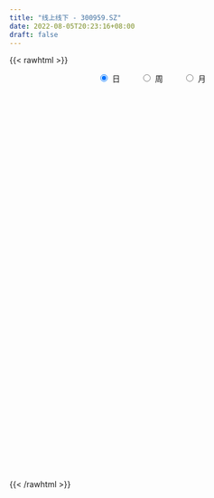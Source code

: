 ```yaml
---
title: "线上线下 - 300959.SZ"
date: 2022-08-05T20:23:16+08:00
draft: false
---
```

{{< rawhtml >}}
    <div style="text-align: center">
        <label style="padding: 1rem;"><input style="margin-right: .5rem" type="radio" name="period" value="D" checked onclick="period_change(this)">日</label>
        <label style="padding: 1rem;"><input style="margin-right: .5rem" type="radio" name="period" value="W" onclick="period_change(this)">周</label>
        <label style="padding: 1rem;"><input style="margin-right: .5rem" type="radio" name="period" value="M" onclick="period_change(this)">月</label>
    </div>
    <div id="chart" style="height: 700px;"></div> 
    <script type="text/javascript">
        const D_v = [130127.69,107827.01,85371.98,66167.57,55619.66,55485.16,44326.05,47888.52,35921.53,39998.28,31835.41,53919.05,45406.24,39665.81,27578.34,21354.35,27477.16,24381.3,16491.0,19011.21,24029.87,24507.03,13696.29,24013.37,14853.79,20962.46,18301.75,20490.34,28992.19,18240.56,14657.0,11447.45,20705.38,18095.5,22856.44,17055.77,15375.89,28693.63,17370.44,15899.0,12006.65,11195.12,17570.31,87822.39,71046.18,55948.32,50327.38,56063.34,42728.76,37767.67,71080.23,51384.79,46845.99,43479.25,35894.23,37082.7,39823.81,42286.74,31759.21,34130.85,36664.67,44712.33,37441.22,31423.72,19625.71,12217.55,17963.56,8615.25,17069.4,14853.0,7834.62,9763.99,11331.59,12740.09,10685.47,11053.12,9222.97,7667.0,11268.95,6889.75,7468.79,5476.04,6930.67,9825.17,14350.83,12077.01,11187.5,11349.49,7185.83,14407.59,8786.4,9934.98,30839.1,18727.64,10245.28,7574.41,6370.0,8402.98,8865.0,9056.89,7809.89,9951.75,14074.0,12354.5,9805.5,6397.0,11110.66,7654.5,10017.58,9275.02,12012.02,27222.6,15280.56,8279.5,6594.56,8012.21,7845.25,9862.48,7579.89,6885.62,5246.62,6387.76,5734.12,16810.33,9885.93,4672.0,5505.5,5842.0,6471.0,3830.37,6632.0,2878.0,5915.43,8101.86,4675.06,6563.49,4495.0,4623.12,3407.0,3411.0,3518.79,4216.5,3006.98,6333.0,4312.0,4139.0,5908.99,3581.99,4311.49,6639.0,4232.17,4940.02,8536.53,5203.75,4895.87,5300.75,11616.06,8846.09,18620.27,10024.0,9356.89,10259.75,4926.0,7316.11,10830.24,13711.88,8895.0,7353.41,5427.97,8381.0,16068.5,9945.72,8685.51,9776.99,6904.05,5067.0,5752.7,5947.87,5482.0,8513.0,29175.15,19571.1,11169.53,7838.99,11896.22,9816.07,10028.0,8397.5,4776.0,4160.0,3587.62,6075.01,4731.76,6750.26,6765.16,5017.0,7609.0,8700.0,5300.0,7941.69,8325.01,5659.0,15983.97,11213.79,9140.52,11490.17,6710.17,4215.36,10474.11,3780.4,6974.0,6415.99,4140.83,4131.51,8269.55,5368.5,5275.0,2564.06,2755.59,3365.0,4245.0,5478.2,8847.0,6567.47,6257.0,7837.0,4425.71,5860.0,16029.43,8220.0,6452.0,4619.0,5406.0,4682.0,6488.47,4661.22,3897.08,2801.0,4983.0,4682.85,5385.5,4058.0,3531.91,16130.32,7169.91,6016.0,5989.91,3923.0,3859.0,3117.0,3793.0,3330.96,3561.0,3886.0,3928.51,3794.91,2535.91,2281.94,4244.51,2679.0,2794.0,2609.0,3734.0,3331.0,3401.0,5367.59,7196.0,5284.0,3886.96,4971.96,3840.96,6104.73,9570.2,7568.0,7026.77,5095.0,3816.2,6605.0,3628.0,6089.2,4777.54,5484.54,7045.54,6580.0,3793.0,5911.0,5098.0,4278.0,9523.21,9673.0,10563.0,8878.0,8219.0,7336.0,10055.0,5202.0,6687.0,6673.0,8551.0,7293.42,6128.0,4929.0,5930.0,5790.0,7360.58,7166.0,7349.76,9349.0,7639.16,6631.43,4124.0,4717.0,6172.01,4259.01,4114.0,7306.0,6290.0,6030.37,5086.0,4673.0,5363.0,14520.0,9369.0,8402.0,7792.9,6626.0,4753.38,4595.0,7072.0,8133.55,6152.0,7430.65,11580.0,7639.0,5775.0,8240.0]
const D_histogram = [0.0,-1.6745754986,-3.2618084334,-4.2996912349,-4.7758822249,-5.0639170367,-4.9144551722,-4.7643815283,-4.3358784209,-3.7148091382,-3.0456352087,-2.1364079168,-1.6045279642,-1.1489539474,-0.8160770946,-0.3893468188,0.0568575124,0.2600893265,0.5046388311,0.7413321249,0.8588100662,0.8366526237,0.890240453,0.8199016482,0.7866638494,0.6432507395,0.695295271,0.6319632371,0.7675055464,0.8114363815,0.7835837385,0.7659341054,0.9382920739,1.0577487662,1.2145089259,1.3032541819,1.2709088541,1.4026960008,1.4185689141,1.3781453941,1.3103488288,1.2865896077,1.3251213088,2.096459057,2.2665533538,2.1427201946,2.1936457637,2.2864487493,2.039320959,1.8554721541,1.9719647084,2.0229588703,1.794596035,1.2624487552,0.904423906,0.660117156,0.6151754553,0.4013081073,0.1690774268,-0.100526902,-0.2273080442,-0.0634005238,-0.0167513289,-0.2821299849,-0.5600484016,-0.6883058773,-0.9499536971,-1.0540504993,-0.9590024427,-1.0131561336,-0.9489093448,-0.8161238321,-0.6269731772,-0.5909463464,-0.5212482275,-0.3684554176,-0.2722204177,-0.1896938676,-0.224952481,-0.2570088594,-0.2777719723,-0.2182593666,-0.1512589157,-0.1797356022,-0.3363524902,-0.5802628585,-0.7684136958,-0.9699895952,-0.9917037437,-0.8053880104,-0.5623467075,-0.3213750836,0.1699666053,0.32303124,0.3350822957,0.4066866487,0.4560541243,0.5376343694,0.4941423218,0.3772401189,0.3593549365,0.3251545062,0.4138823087,0.5140759626,0.4203883153,0.4190928499,0.4933268496,0.5058626022,0.4823842171,0.3700938226,0.1554884026,0.2526865252,0.2071558292,0.1538521989,0.1166273706,0.1709380732,0.2391796859,0.3145831527,0.3151390913,0.2629292271,0.2416875725,0.2263789732,0.1729559787,0.1682493698,0.0892795329,0.0219442007,0.0049479165,-0.026842203,-0.1216985099,-0.1531925558,-0.3018782202,-0.3445035918,-0.2429660743,-0.0871097016,-0.0340907118,0.0774909532,0.1233879831,0.1260661086,0.1197348627,0.1167501847,0.0723574237,0.0041731032,0.0069663037,0.0368537685,0.0157022752,-0.0382809705,-0.158426806,-0.1876619434,-0.1420013268,-0.094863469,-0.0286328842,0.0250981665,0.1434257205,0.1610560184,0.211920964,0.2517493591,0.3311382013,0.3953066249,0.5388441757,0.5529829848,0.5752748891,0.4444821493,0.3748300906,0.3622512045,0.3820875564,0.4247976788,0.3956745395,0.3087508546,0.1996627114,0.1642706104,0.2148412657,0.1183162894,-0.0120082094,-0.2274960062,-0.3524452085,-0.3884043473,-0.367092302,-0.3414349784,-0.3091536819,-0.2239304449,-0.036091072,0.118871316,0.1395335852,0.1141849179,0.1370090753,0.1419313801,0.0284761261,-0.153931456,-0.2209489169,-0.2390669276,-0.2480154112,-0.2061480532,-0.1877620508,-0.0933703248,-0.0594596596,-0.0165980595,-0.0635090216,-0.0077305101,0.0093116595,0.0853993548,0.1036912741,0.0896681076,0.202701844,0.2332698723,0.2591554976,0.0995546598,-0.0309578879,-0.1197336237,-0.3803630374,-0.5044338683,-0.7241590054,-0.7232735374,-0.6527109772,-0.5292003317,-0.3382043781,-0.2264705163,-0.2297463038,-0.2208114111,-0.1901483227,-0.1125789068,-0.0604733716,0.0413631696,0.193826316,0.2515244202,0.3062163309,0.2437781368,0.2070072281,0.0984351278,0.1851756098,0.2023793475,0.1618721564,0.095243684,0.0065841206,-0.1040149623,-0.249133872,-0.3336854508,-0.343172898,-0.3821896434,-0.4955106218,-0.4785792263,-0.3893776088,-0.295681287,-0.1951092739,0.0070530938,0.1123050569,0.0942442872,0.1113063709,0.1186021876,0.0846623818,0.0979388882,0.1150015765,0.0930756759,0.0878548649,0.0185112583,-0.0861540054,-0.2347167065,-0.2659008012,-0.3055128123,-0.251269753,-0.2036504573,-0.137326041,-0.0694614022,0.0151146575,-0.0110892789,-0.0453404384,-0.2633405876,-0.5238561286,-0.5823796905,-0.6356241279,-0.517308439,-0.3698757533,-0.2117169181,-0.0182674737,0.1195554131,0.2099098436,0.2882713687,0.3383966878,0.3750832931,0.3782325273,0.4167699281,0.4177201281,0.4362291772,0.4631410667,0.3339473529,0.2743797751,0.2501007715,0.2173720224,0.2073708158,0.2071991957,0.2497395627,0.3226334989,0.3761725348,0.3571185952,0.299131445,0.1623019928,0.0836905291,0.060815407,0.0273483907,0.0444560115,0.0973701142,0.1116571811,0.1466788473,0.177210115,0.1442102399,0.1557544619,0.1795798354,0.1992337061,0.2364865832,0.206973475,0.1839132035,0.1554763009,0.1139567748,0.0501996894,0.0204047337,-0.007009675,0.0093643869,-0.0344875077,-0.1226449452,-0.1277340255,-0.0936012686,-0.1155948864,0.0169110858,0.1026998813,0.1391597521,0.1558744579,0.1360074361,0.0888377566,0.0695833683,0.0890981484,0.1189230897,0.1016834101,0.1117760575,-0.0334532712,-0.1068873078,-0.1120829957,-0.0624932029]
const D_fast = [0.0,-2.0932193732,-4.4959044164,-6.6087100266,-8.2788715728,-9.8328856438,-10.9120375724,-11.9530593105,-12.6085258083,-12.9161588102,-13.0083936828,-12.6332683701,-12.5025204087,-12.3341848786,-12.2053272995,-11.8759337284,-11.4155150191,-11.1472608734,-10.776551661,-10.354525336,-10.0223448782,-9.8353391647,-9.5591912221,-9.424554615,-9.2611264514,-9.2437268764,-9.0178585271,-8.9231997517,-8.5957810559,-8.3489911254,-8.1809478338,-8.0071139405,-7.6001829536,-7.2162890697,-6.7559016785,-6.341342877,-6.0559609913,-5.5734998444,-5.2029847026,-4.8988718741,-4.6390812321,-4.3411930513,-3.971381023,-2.6759285105,-1.9391958753,-1.5273489859,-0.9280119758,-0.2635968029,-0.0008943535,0.2791248802,0.8886086116,1.4453424911,1.6656286645,1.4490935735,1.3171747008,1.2378972398,1.346749403,1.2332090818,1.043247758,0.7485117036,0.5649035504,0.7129609398,0.7554223026,0.4195111503,0.0015806332,-0.2987533118,-0.7978895558,-1.1654989829,-1.310201537,-1.6176442613,-1.7906248087,-1.861870254,-1.8294628934,-1.9411726492,-2.0017865872,-1.9411076317,-1.9129277362,-1.877824653,-1.9693213867,-2.0656299799,-2.1558360859,-2.1508883218,-2.1217025998,-2.1951131869,-2.4358181974,-2.8247942804,-3.2050485416,-3.6491218398,-3.9187619242,-3.9337931935,-3.8313385676,-3.6707107145,-3.1368773742,-2.9030549296,-2.8072333,-2.6339572847,-2.4705762781,-2.2545874407,-2.1745439078,-2.197136081,-2.1251825292,-2.0780943331,-1.8858959533,-1.6571833088,-1.6457738772,-1.5422961302,-1.3447304181,-1.205729015,-1.1086113457,-1.1283782846,-1.3041116039,-1.14374185,-1.1374835887,-1.1523241693,-1.160392155,-1.0633469341,-0.9353103999,-0.7812611449,-0.7019204335,-0.6883979909,-0.6492177525,-0.6079316084,-0.6181156082,-0.5807598746,-0.6374098284,-0.6992591104,-0.7150184155,-0.7535190857,-0.8788000201,-0.9485922049,-1.1727474243,-1.301498694,-1.260702695,-1.1266237477,-1.0821274358,-0.9511730326,-0.8744290069,-0.8402343543,-0.8166318844,-0.7904290163,-0.8167324213,-0.8838734661,-0.8793386896,-0.8402377828,-0.8574637072,-0.9210171955,-1.0807697326,-1.1569203559,-1.1467600709,-1.1233380804,-1.0642657166,-1.0042601242,-0.8500761402,-0.7921818377,-0.688336651,-0.5855709161,-0.4233975236,-0.2604024438,0.0178461509,0.1702307062,0.3363413327,0.3166691303,0.3407245942,0.4187085093,0.5340667503,0.6829762924,0.7527717879,0.7430358167,0.6838633513,0.6895389029,0.7938198747,0.7268739708,0.5935474196,0.3211856212,0.1081251168,-0.0249351088,-0.095396139,-0.15509756,-0.200104684,-0.1708640582,0.0079525467,0.1926327636,0.2481784292,0.2513759914,0.3084524176,0.3488575674,0.2425213449,0.0216308988,-0.1006237914,-0.1785085339,-0.2494608703,-0.2591305256,-0.2876850359,-0.2166358912,-0.1975901408,-0.1588780556,-0.2216662731,-0.1678203891,-0.1484503046,-0.0510127706,-0.0067980328,0.0015958276,0.165305025,0.2541905213,0.344865021,0.2101528482,0.0719008285,-0.0468083132,-0.4025284862,-0.6527077843,-1.0534726727,-1.233405589,-1.3260207731,-1.3348102106,-1.2283653515,-1.1732491188,-1.2339614822,-1.2802294423,-1.2971034345,-1.2476787454,-1.2106915531,-1.0985142195,-0.8975944941,-0.7770152848,-0.6457692914,-0.6472629513,-0.632282053,-0.7162453713,-0.5832109869,-0.5154124124,-0.5154515643,-0.5582691157,-0.645282649,-0.7818854725,-0.9892878502,-1.1572607917,-1.2525414633,-1.3871056196,-1.6243042535,-1.7270176646,-1.7351604492,-1.7153844491,-1.6635897545,-1.4596641133,-1.3263358861,-1.320835584,-1.2759469076,-1.2390005439,-1.2517747542,-1.2140135258,-1.1682004434,-1.1668574251,-1.1501145198,-1.2148303118,-1.3410340769,-1.5482759546,-1.6459352497,-1.7619254637,-1.7704998427,-1.7737931613,-1.7418002553,-1.691300967,-1.602946243,-1.6319224992,-1.6775087682,-1.9613440643,-2.3528236374,-2.5569421219,-2.7690925913,-2.7801040121,-2.7251402648,-2.6199106592,-2.4310280831,-2.2633163431,-2.1204844517,-1.9700550844,-1.8353305934,-1.7048731648,-1.6071657987,-1.4644359159,-1.3590556839,-1.2314893404,-1.0887921843,-1.1344990599,-1.1254716939,-1.0872255047,-1.0656112481,-1.0237697508,-0.972141572,-0.8671663143,-0.7136140034,-0.5660318338,-0.4958061245,-0.4790104136,-0.5752643675,-0.632953199,-0.6406244693,-0.6672543879,-0.6390327642,-0.5617761329,-0.5195747708,-0.4478833927,-0.3730495963,-0.3699969115,-0.3195140739,-0.2507937417,-0.1813314444,-0.0849569215,-0.0627266609,-0.0398086315,-0.0293764589,-0.0424067913,-0.0936139544,-0.1183077266,-0.1474745541,-0.1287593955,-0.181233167,-0.3000518409,-0.3370744276,-0.3263419878,-0.3772343271,-0.2405005835,-0.1290368177,-0.0577870089,-0.0021036885,0.0120311487,-0.0129290917,-0.0147876379,0.0270016792,0.086557393,0.0947385659,0.1327752277,-0.0208174188,-0.1209732824,-0.1541897192,-0.1202232271]
const D_slow = [0.0,-0.4186438746,-1.234095983,-2.3090187917,-3.5029893479,-4.7689686071,-5.9975824002,-7.1886777822,-8.2726473874,-9.201349672,-9.9627584742,-10.4968604534,-10.8979924444,-11.1852309313,-11.3892502049,-11.4865869096,-11.4723725315,-11.4073501999,-11.2811904921,-11.0958574609,-10.8811549443,-10.6719917884,-10.4494316752,-10.2444562631,-10.0477903008,-9.8869776159,-9.7131537981,-9.5551629889,-9.3632866023,-9.1604275069,-8.9645315723,-8.7730480459,-8.5384750274,-8.2740378359,-7.9704106044,-7.6445970589,-7.3268698454,-6.9761958452,-6.6215536167,-6.2770172682,-5.949430061,-5.627782659,-5.2965023318,-4.7723875676,-4.2057492291,-3.6700691805,-3.1216577395,-2.5500455522,-2.0402153125,-1.5763472739,-1.0833560968,-0.5776163793,-0.1289673705,0.1866448183,0.4127507948,0.5777800838,0.7315739476,0.8319009745,0.8741703312,0.8490386056,0.7922115946,0.7763614636,0.7721736314,0.7016411352,0.5616290348,0.3895525655,0.1520641412,-0.1114484836,-0.3511990943,-0.6044881277,-0.8417154639,-1.0457464219,-1.2024897162,-1.3502263028,-1.4805383597,-1.5726522141,-1.6407073185,-1.6881307854,-1.7443689057,-1.8086211205,-1.8780641136,-1.9326289552,-1.9704436842,-2.0153775847,-2.0994657072,-2.2445314219,-2.4366348458,-2.6791322446,-2.9270581805,-3.1284051831,-3.26899186,-3.3493356309,-3.3068439796,-3.2260861696,-3.1423155957,-3.0406439335,-2.9266304024,-2.7922218101,-2.6686862296,-2.5743761999,-2.4845374657,-2.4032488392,-2.299778262,-2.1712592714,-2.0661621926,-1.9613889801,-1.8380572677,-1.7115916172,-1.5909955629,-1.4984721072,-1.4596000066,-1.3964283753,-1.344639418,-1.3061763682,-1.2770195256,-1.2342850073,-1.1744900858,-1.0958442976,-1.0170595248,-0.951327218,-0.8909053249,-0.8343105816,-0.7910715869,-0.7490092445,-0.7266893612,-0.7212033111,-0.719966332,-0.7266768827,-0.7571015102,-0.7953996491,-0.8708692042,-0.9569951021,-1.0177366207,-1.0395140461,-1.0480367241,-1.0286639858,-0.99781699,-0.9663004628,-0.9363667472,-0.907179201,-0.8890898451,-0.8880465693,-0.8863049933,-0.8770915512,-0.8731659824,-0.882736225,-0.9223429266,-0.9692584124,-1.0047587441,-1.0284746114,-1.0356328324,-1.0293582908,-0.9935018607,-0.9532378561,-0.9002576151,-0.8373202753,-0.7545357249,-0.6557090687,-0.5209980248,-0.3827522786,-0.2389335563,-0.127813019,-0.0341054963,0.0564573048,0.1519791939,0.2581786136,0.3570972485,0.4342849621,0.4842006399,0.5252682925,0.578978609,0.6085576813,0.605555629,0.5486816274,0.4605703253,0.3634692385,0.271696163,0.1863374184,0.1090489979,0.0530663867,0.0440436187,0.0737614477,0.108644844,0.1371910735,0.1714433423,0.2069261873,0.2140452188,0.1755623548,0.1203251256,0.0605583937,-0.0014454591,-0.0529824724,-0.0999229851,-0.1232655663,-0.1381304812,-0.1422799961,-0.1581572515,-0.160089879,-0.1577619641,-0.1364121254,-0.1104893069,-0.08807228,-0.037396819,0.0209206491,0.0857095235,0.1105981884,0.1028587164,0.0729253105,-0.0221654489,-0.1482739159,-0.3293136673,-0.5101320516,-0.6733097959,-0.8056098789,-0.8901609734,-0.9467786025,-1.0042151784,-1.0594180312,-1.1069551119,-1.1350998386,-1.1502181815,-1.1398773891,-1.0914208101,-1.028539705,-0.9519856223,-0.8910410881,-0.8392892811,-0.8146804991,-0.7683865967,-0.7177917598,-0.6773237207,-0.6535127997,-0.6518667696,-0.6778705102,-0.7401539782,-0.8235753409,-0.9093685654,-1.0049159762,-1.1287936317,-1.2484384382,-1.3457828404,-1.4197031622,-1.4684804806,-1.4667172072,-1.438640943,-1.4150798712,-1.3872532784,-1.3576027315,-1.3364371361,-1.311952414,-1.2832020199,-1.2599331009,-1.2379693847,-1.2333415701,-1.2548800715,-1.3135592481,-1.3800344484,-1.4564126515,-1.5192300897,-1.570142704,-1.6044742143,-1.6218395648,-1.6180609005,-1.6208332202,-1.6321683298,-1.6980034767,-1.8289675089,-1.9745624315,-2.1334684634,-2.2627955732,-2.3552645115,-2.408193741,-2.4127606095,-2.3828717562,-2.3303942953,-2.2583264531,-2.1737272812,-2.0799564579,-1.9853983261,-1.881205844,-1.776775812,-1.6677185177,-1.551933251,-1.4684464128,-1.399851469,-1.3373262761,-1.2829832705,-1.2311405666,-1.1793407677,-1.116905877,-1.0362475023,-0.9422043686,-0.8529247198,-0.7781418585,-0.7375663603,-0.7166437281,-0.7014398763,-0.6946027786,-0.6834887757,-0.6591462472,-0.6312319519,-0.5945622401,-0.5502597113,-0.5142071514,-0.4752685359,-0.430373577,-0.3805651505,-0.3214435047,-0.2697001359,-0.2237218351,-0.1848527598,-0.1563635661,-0.1438136438,-0.1387124603,-0.1404648791,-0.1381237824,-0.1467456593,-0.1774068956,-0.209340402,-0.2327407192,-0.2616394407,-0.2574116693,-0.231736699,-0.196946761,-0.1579781465,-0.1239762874,-0.1017668483,-0.0843710062,-0.0620964691,-0.0323656967,-0.0069448442,0.0209991702,0.0126358524,-0.0140859746,-0.0421067235,-0.0577300242]
const D_data = [['2021-03-22', 123.0, 119.5, 115.0, 129.0],['2021-03-23', 115.6, 93.26, 93.2, 119.0],['2021-03-24', 87.3, 83.4, 82.1, 90.0],['2021-03-25', 80.94, 79.87, 78.81, 86.84],['2021-03-26', 80.87, 78.74, 77.81, 82.3],['2021-03-29', 77.5, 74.48, 74.29, 78.0],['2021-03-30', 74.83, 74.81, 74.21, 77.19],['2021-03-31', 73.22, 70.8, 70.0, 73.31],['2021-04-01', 71.11, 71.1, 69.79, 71.99],['2021-04-02', 70.7, 71.88, 70.06, 73.32],['2021-04-06', 71.07, 71.9, 70.9, 73.14],['2021-04-07', 71.56, 75.65, 71.01, 75.68],['2021-04-08', 75.0, 71.8, 71.79, 75.2],['2021-04-09', 71.01, 70.84, 68.4, 71.68],['2021-04-12', 70.4, 69.04, 69.0, 71.94],['2021-04-13', 68.99, 70.16, 68.6, 70.78],['2021-04-14', 70.28, 71.0, 68.83, 72.77],['2021-04-15', 70.0, 68.21, 68.01, 70.0],['2021-04-16', 68.29, 68.63, 68.01, 69.37],['2021-04-19', 68.3, 68.74, 68.02, 69.24],['2021-04-20', 68.43, 67.28, 67.26, 69.38],['2021-04-21', 67.2, 64.93, 64.64, 67.2],['2021-04-22', 65.06, 65.15, 64.52, 65.8],['2021-04-23', 65.08, 62.76, 62.76, 65.5],['2021-04-26', 62.92, 62.14, 62.0, 63.47],['2021-04-27', 62.15, 59.43, 58.9, 62.35],['2021-04-28', 59.38, 60.77, 59.13, 61.5],['2021-04-29', 60.93, 58.45, 58.34, 60.93],['2021-04-30', 58.59, 60.35, 57.12, 61.68],['2021-05-06', 59.99, 59.0, 58.55, 61.0],['2021-05-07', 59.05, 57.49, 57.48, 59.39],['2021-05-10', 58.0, 56.85, 56.56, 58.27],['2021-05-11', 56.7, 59.1, 56.5, 59.55],['2021-05-12', 58.49, 58.83, 57.35, 59.88],['2021-05-13', 58.15, 59.8, 58.11, 60.87],['2021-05-14', 59.02, 59.51, 58.9, 60.1],['2021-05-17', 59.47, 58.11, 57.62, 59.76],['2021-05-18', 58.0, 60.49, 57.86, 60.97],['2021-05-19', 60.1, 59.6, 59.12, 60.2],['2021-05-20', 59.15, 59.03, 59.01, 60.79],['2021-05-21', 59.54, 58.6, 58.32, 59.8],['2021-05-24', 58.6, 59.12, 58.14, 59.52],['2021-05-25', 59.06, 60.21, 58.9, 60.48],['2021-05-26', 60.29, 72.25, 59.89, 72.25],['2021-05-27', 69.01, 68.38, 68.25, 72.8],['2021-05-28', 69.24, 66.03, 65.66, 70.81],['2021-05-31', 66.15, 69.28, 65.0, 69.66],['2021-06-01', 68.76, 71.59, 68.02, 72.48],['2021-06-02', 71.8, 68.32, 68.3, 71.96],['2021-06-03', 68.88, 69.25, 67.21, 70.81],['2021-06-04', 69.98, 74.18, 68.88, 78.0],['2021-06-07', 73.0, 75.3, 71.27, 75.3],['2021-06-08', 75.29, 72.8, 71.95, 76.86],['2021-06-09', 71.9, 68.16, 67.43, 72.1],['2021-06-10', 68.42, 68.84, 67.43, 69.69],['2021-06-11', 69.25, 69.33, 67.68, 70.99],['2021-06-15', 69.33, 71.65, 67.55, 71.91],['2021-06-16', 71.65, 69.35, 69.0, 73.35],['2021-06-17', 68.21, 68.26, 68.05, 70.33],['2021-06-18', 68.05, 66.58, 66.38, 69.9],['2021-06-21', 66.08, 67.28, 63.0, 67.99],['2021-06-22', 67.0, 71.02, 66.0, 71.93],['2021-06-23', 70.97, 70.2, 69.17, 73.04],['2021-06-24', 69.98, 65.68, 65.3, 70.1],['2021-06-25', 65.94, 63.8, 63.26, 65.94],['2021-06-28', 63.55, 64.14, 63.2, 64.6],['2021-06-29', 63.82, 60.79, 60.7, 63.83],['2021-06-30', 61.2, 60.97, 60.62, 61.8],['2021-07-01', 61.2, 62.6, 61.2, 64.46],['2021-07-02', 61.88, 59.98, 59.59, 61.88],['2021-07-05', 60.18, 60.6, 59.59, 60.78],['2021-07-06', 60.98, 61.15, 60.0, 61.19],['2021-07-07', 61.29, 61.99, 61.0, 62.49],['2021-07-08', 61.5, 60.01, 60.01, 62.0],['2021-07-09', 60.01, 60.07, 58.5, 60.44],['2021-07-12', 60.06, 61.14, 60.06, 61.8],['2021-07-13', 60.91, 60.62, 59.81, 61.23],['2021-07-14', 60.6, 60.51, 60.24, 61.15],['2021-07-15', 60.55, 58.75, 58.05, 60.55],['2021-07-16', 58.52, 58.16, 58.11, 59.09],['2021-07-19', 58.15, 57.68, 56.5, 58.2],['2021-07-20', 57.38, 58.32, 57.08, 58.54],['2021-07-21', 58.3, 58.33, 58.16, 58.89],['2021-07-22', 58.33, 56.82, 56.8, 58.66],['2021-07-23', 56.99, 54.21, 54.18, 57.2],['2021-07-26', 54.47, 51.35, 50.78, 54.47],['2021-07-27', 51.5, 50.0, 49.73, 51.97],['2021-07-28', 50.2, 47.71, 47.4, 50.4],['2021-07-29', 48.38, 48.17, 48.0, 48.85],['2021-07-30', 47.72, 50.07, 47.72, 51.5],['2021-08-02', 49.89, 50.94, 49.53, 51.39],['2021-08-03', 50.7, 51.4, 50.56, 51.9],['2021-08-04', 52.04, 55.99, 52.04, 58.9],['2021-08-05', 54.5, 53.23, 53.16, 54.99],['2021-08-06', 52.74, 51.72, 51.69, 53.58],['2021-08-09', 51.29, 52.55, 51.19, 53.3],['2021-08-10', 52.18, 52.52, 52.13, 52.66],['2021-08-11', 52.52, 53.27, 52.28, 53.35],['2021-08-12', 53.15, 51.83, 51.82, 53.49],['2021-08-13', 52.08, 50.45, 50.2, 52.08],['2021-08-16', 50.51, 51.26, 50.2, 51.95],['2021-08-17', 51.1, 50.84, 50.64, 52.81],['2021-08-18', 51.0, 52.49, 49.83, 53.58],['2021-08-19', 52.27, 53.2, 52.26, 53.49],['2021-08-20', 53.01, 50.86, 50.68, 53.01],['2021-08-23', 51.31, 51.81, 50.88, 52.25],['2021-08-24', 51.81, 53.05, 51.55, 53.28],['2021-08-25', 53.0, 52.66, 52.33, 53.12],['2021-08-26', 52.59, 52.34, 52.12, 53.45],['2021-08-27', 52.99, 50.98, 50.85, 52.99],['2021-08-30', 50.68, 48.81, 48.31, 50.99],['2021-08-31', 49.12, 52.36, 49.12, 55.9],['2021-09-01', 50.5, 50.7, 49.61, 51.65],['2021-09-02', 50.49, 50.29, 49.22, 50.7],['2021-09-03', 49.95, 50.17, 49.94, 50.96],['2021-09-06', 50.17, 51.3, 50.05, 51.33],['2021-09-07', 51.3, 51.8, 51.02, 52.45],['2021-09-08', 51.81, 52.34, 51.68, 53.41],['2021-09-09', 52.32, 51.71, 51.51, 52.38],['2021-09-10', 51.7, 51.0, 50.78, 52.08],['2021-09-13', 50.78, 51.26, 50.4, 51.55],['2021-09-14', 51.05, 51.3, 50.9, 51.88],['2021-09-15', 51.0, 50.68, 50.32, 51.14],['2021-09-16', 52.5, 51.16, 51.15, 54.72],['2021-09-17', 49.99, 50.0, 49.25, 50.35],['2021-09-22', 49.54, 49.69, 49.03, 49.83],['2021-09-23', 49.7, 50.0, 49.69, 50.44],['2021-09-24', 50.35, 49.57, 49.5, 50.35],['2021-09-27', 49.8, 48.27, 48.01, 49.95],['2021-09-28', 48.27, 48.5, 48.11, 48.55],['2021-09-29', 48.22, 46.24, 46.22, 48.49],['2021-09-30', 46.24, 46.66, 46.24, 47.45],['2021-10-08', 46.94, 48.25, 46.94, 48.78],['2021-10-11', 48.49, 49.35, 47.8, 50.18],['2021-10-12', 49.3, 48.43, 48.21, 49.44],['2021-10-13', 48.4, 49.48, 48.4, 49.98],['2021-10-14', 49.4, 49.02, 48.86, 49.91],['2021-10-15', 49.06, 48.57, 48.07, 49.38],['2021-10-18', 48.5, 48.41, 47.7, 48.5],['2021-10-19', 48.36, 48.39, 48.28, 49.15],['2021-10-20', 48.35, 47.69, 47.67, 48.65],['2021-10-21', 47.23, 46.99, 46.96, 47.94],['2021-10-22', 47.0, 47.58, 47.0, 47.9],['2021-10-25', 48.58, 47.9, 47.7, 49.85],['2021-10-26', 47.4, 47.18, 47.0, 47.61],['2021-10-27', 47.06, 46.43, 46.3, 47.74],['2021-10-28', 46.76, 44.92, 44.82, 46.84],['2021-10-29', 45.3, 45.38, 44.64, 45.49],['2021-11-01', 45.37, 46.09, 45.13, 46.13],['2021-11-02', 46.3, 46.12, 45.53, 47.48],['2021-11-03', 46.2, 46.47, 45.3, 46.66],['2021-11-04', 46.59, 46.49, 46.46, 47.31],['2021-11-05', 46.5, 47.69, 46.5, 47.77],['2021-11-08', 47.32, 46.78, 46.63, 47.8],['2021-11-09', 46.66, 47.4, 46.57, 47.67],['2021-11-10', 47.4, 47.57, 46.9, 48.0],['2021-11-11', 47.57, 48.51, 47.37, 49.08],['2021-11-12', 48.51, 48.9, 48.23, 49.3],['2021-11-15', 48.77, 50.75, 48.6, 50.93],['2021-11-16', 50.76, 49.93, 49.53, 50.76],['2021-11-17', 49.67, 50.54, 49.67, 50.76],['2021-11-18', 50.17, 48.71, 48.7, 50.49],['2021-11-19', 48.84, 49.25, 48.84, 49.57],['2021-11-22', 49.4, 50.04, 48.9, 50.18],['2021-11-23', 50.02, 50.78, 49.95, 50.88],['2021-11-24', 50.78, 51.59, 50.28, 51.84],['2021-11-25', 51.69, 51.1, 50.88, 51.95],['2021-11-26', 50.99, 50.4, 50.01, 51.2],['2021-11-29', 49.79, 49.86, 49.29, 50.58],['2021-11-30', 50.2, 50.61, 49.79, 51.27],['2021-12-01', 50.34, 51.96, 50.34, 52.04],['2021-12-02', 51.9, 50.21, 50.16, 51.9],['2021-12-03', 50.1, 49.3, 49.17, 50.9],['2021-12-06', 49.32, 47.28, 47.08, 49.49],['2021-12-07', 47.3, 47.33, 46.62, 47.7],['2021-12-08', 48.0, 47.77, 47.36, 48.15],['2021-12-09', 47.7, 48.19, 47.52, 48.4],['2021-12-10', 48.11, 48.12, 47.5, 48.88],['2021-12-13', 48.31, 48.12, 47.8, 48.79],['2021-12-14', 47.96, 48.9, 47.91, 49.09],['2021-12-15', 48.66, 50.83, 48.66, 54.4],['2021-12-16', 51.02, 51.39, 50.37, 51.73],['2021-12-17', 51.43, 50.3, 50.23, 51.97],['2021-12-20', 50.34, 49.83, 49.52, 51.29],['2021-12-21', 50.75, 50.55, 50.4, 51.98],['2021-12-22', 50.51, 50.54, 50.06, 51.32],['2021-12-23', 50.38, 48.86, 48.81, 50.38],['2021-12-24', 48.86, 47.17, 47.16, 49.27],['2021-12-27', 47.17, 47.81, 46.91, 47.81],['2021-12-28', 47.77, 48.02, 47.6, 48.17],['2021-12-29', 48.0, 47.87, 47.28, 48.23],['2021-12-30', 48.0, 48.41, 47.75, 48.9],['2021-12-31', 48.8, 48.11, 48.08, 48.8],['2022-01-04', 48.12, 49.24, 48.02, 49.36],['2022-01-05', 48.9, 48.75, 48.2, 49.48],['2022-01-06', 48.71, 49.02, 48.51, 49.27],['2022-01-07', 49.02, 47.83, 47.81, 49.43],['2022-01-10', 47.4, 49.09, 47.13, 49.28],['2022-01-11', 49.1, 48.78, 48.52, 49.88],['2022-01-12', 49.25, 49.79, 48.87, 49.95],['2022-01-13', 49.97, 49.38, 49.26, 50.63],['2022-01-14', 49.0, 49.05, 48.49, 49.9],['2022-01-17', 49.35, 51.02, 49.18, 51.35],['2022-01-18', 51.02, 50.55, 50.12, 51.3],['2022-01-19', 50.04, 50.85, 50.0, 50.95],['2022-01-20', 50.74, 48.32, 48.17, 50.74],['2022-01-21', 48.1, 47.94, 47.3, 48.79],['2022-01-24', 47.76, 47.82, 47.45, 48.44],['2022-01-25', 47.42, 44.52, 44.44, 47.66],['2022-01-26', 45.52, 44.82, 44.46, 45.53],['2022-01-27', 44.63, 42.16, 42.16, 44.73],['2022-01-28', 42.56, 43.69, 42.2, 44.47],['2022-02-07', 44.11, 44.12, 43.52, 44.29],['2022-02-08', 43.8, 44.73, 43.6, 44.84],['2022-02-09', 44.59, 45.96, 44.4, 46.49],['2022-02-10', 45.58, 45.43, 45.05, 45.86],['2022-02-11', 45.0, 43.96, 43.85, 45.5],['2022-02-14', 43.5, 43.8, 43.09, 44.38],['2022-02-15', 43.7, 43.86, 43.34, 44.19],['2022-02-16', 43.9, 44.46, 43.88, 44.62],['2022-02-17', 44.44, 44.26, 44.15, 45.4],['2022-02-18', 43.99, 45.13, 43.69, 45.39],['2022-02-21', 45.12, 46.39, 44.73, 46.59],['2022-02-22', 45.73, 45.8, 45.45, 46.23],['2022-02-23', 45.92, 46.15, 45.51, 46.27],['2022-02-24', 45.94, 44.75, 44.32, 46.2],['2022-02-25', 45.67, 44.86, 44.84, 45.67],['2022-02-28', 44.7, 43.57, 43.42, 45.09],['2022-03-01', 43.89, 45.96, 43.49, 47.45],['2022-03-02', 45.71, 45.42, 45.08, 45.99],['2022-03-03', 45.58, 44.68, 44.32, 45.95],['2022-03-04', 44.56, 44.07, 44.07, 45.0],['2022-03-07', 44.15, 43.32, 43.08, 44.17],['2022-03-08', 43.3, 42.37, 42.2, 43.5],['2022-03-09', 42.8, 41.0, 39.57, 42.8],['2022-03-10', 41.41, 40.79, 40.67, 41.89],['2022-03-11', 40.3, 41.08, 39.68, 41.13],['2022-03-14', 40.99, 40.15, 40.14, 41.0],['2022-03-15', 40.17, 38.3, 38.3, 40.47],['2022-03-16', 38.63, 39.11, 37.5, 39.34],['2022-03-17', 39.44, 39.77, 39.22, 40.19],['2022-03-18', 39.7, 39.85, 39.44, 40.1],['2022-03-21', 39.54, 40.06, 39.54, 40.34],['2022-03-22', 40.06, 41.87, 39.71, 44.19],['2022-03-23', 41.0, 41.33, 40.74, 42.47],['2022-03-24', 40.85, 39.9, 39.81, 41.19],['2022-03-25', 39.52, 40.22, 39.52, 41.44],['2022-03-28', 39.81, 40.06, 39.48, 40.58],['2022-03-29', 40.4, 39.36, 39.33, 40.42],['2022-03-30', 39.94, 39.78, 39.22, 39.94],['2022-03-31', 39.43, 39.81, 39.3, 40.4],['2022-04-01', 39.42, 39.21, 38.82, 39.6],['2022-04-06', 38.58, 39.24, 38.13, 39.31],['2022-04-07', 38.85, 38.1, 38.1, 39.01],['2022-04-08', 38.4, 36.98, 36.93, 38.4],['2022-04-11', 37.09, 35.43, 35.33, 37.1],['2022-04-12', 36.4, 36.02, 35.12, 36.4],['2022-04-13', 35.79, 35.29, 35.15, 35.79],['2022-04-14', 35.29, 36.07, 35.29, 36.34],['2022-04-15', 36.07, 35.86, 35.48, 36.17],['2022-04-18', 35.45, 36.04, 34.97, 36.35],['2022-04-19', 35.93, 36.11, 35.88, 36.39],['2022-04-20', 36.35, 36.48, 36.08, 36.94],['2022-04-21', 36.48, 35.02, 34.81, 36.71],['2022-04-22', 35.03, 34.5, 33.92, 35.19],['2022-04-25', 33.62, 31.15, 31.15, 34.01],['2022-04-26', 30.35, 28.75, 28.57, 30.7],['2022-04-27', 28.71, 29.7, 28.06, 29.82],['2022-04-28', 29.5, 28.68, 28.38, 30.02],['2022-04-29', 28.73, 30.23, 28.68, 30.4],['2022-05-05', 30.1, 30.63, 29.93, 31.11],['2022-05-06', 29.86, 31.02, 29.86, 31.42],['2022-05-09', 31.53, 31.98, 31.25, 33.78],['2022-05-10', 31.2, 31.88, 31.03, 32.15],['2022-05-11', 32.34, 31.7, 31.61, 32.68],['2022-05-12', 31.68, 31.88, 31.45, 32.14],['2022-05-13', 32.36, 31.81, 31.59, 32.36],['2022-05-16', 32.18, 31.86, 31.69, 33.39],['2022-05-17', 31.9, 31.56, 31.26, 32.0],['2022-05-18', 31.56, 32.16, 31.56, 32.65],['2022-05-19', 31.84, 31.87, 31.3, 32.04],['2022-05-20', 31.8, 32.24, 31.68, 32.28],['2022-05-23', 32.57, 32.6, 32.03, 32.78],['2022-05-24', 32.51, 30.47, 30.46, 32.59],['2022-05-25', 31.12, 30.87, 30.47, 31.18],['2022-05-26', 30.92, 31.1, 30.21, 31.49],['2022-05-27', 31.57, 30.84, 30.63, 31.72],['2022-05-30', 30.83, 31.0, 30.36, 31.54],['2022-05-31', 27.01, 31.09, 27.01, 31.09],['2022-06-01', 31.09, 31.76, 30.6, 31.88],['2022-06-02', 32.11, 32.53, 31.07, 32.61],['2022-06-06', 32.87, 32.77, 32.46, 32.97],['2022-06-07', 32.77, 32.12, 31.85, 33.21],['2022-06-08', 32.26, 31.57, 31.11, 32.44],['2022-06-09', 31.34, 30.13, 29.94, 31.8],['2022-06-10', 29.99, 30.27, 29.63, 30.39],['2022-06-13', 30.03, 30.65, 30.0, 30.75],['2022-06-14', 30.65, 30.3, 29.34, 30.65],['2022-06-15', 30.38, 30.82, 30.3, 31.19],['2022-06-16', 30.67, 31.42, 30.64, 31.67],['2022-06-17', 31.4, 31.11, 30.56, 31.44],['2022-06-20', 31.19, 31.52, 31.19, 31.66],['2022-06-21', 31.48, 31.69, 31.1, 31.78],['2022-06-22', 31.45, 30.94, 30.93, 31.79],['2022-06-23', 30.9, 31.49, 30.9, 31.55],['2022-06-24', 31.76, 31.81, 31.5, 31.88],['2022-06-27', 31.81, 31.97, 31.6, 32.14],['2022-06-28', 32.06, 32.47, 31.67, 32.52],['2022-06-29', 32.43, 31.79, 31.79, 32.68],['2022-06-30', 31.95, 31.85, 31.75, 32.45],['2022-07-01', 31.86, 31.75, 31.61, 32.17],['2022-07-04', 31.94, 31.48, 31.03, 31.94],['2022-07-05', 31.65, 30.96, 30.65, 31.78],['2022-07-06', 30.8, 31.14, 30.6, 31.3],['2022-07-07', 31.24, 31.0, 30.91, 31.58],['2022-07-08', 30.96, 31.5, 30.93, 31.86],['2022-07-11', 31.5, 30.64, 30.46, 31.5],['2022-07-12', 30.82, 29.64, 29.61, 30.82],['2022-07-13', 30.0, 30.3, 29.64, 30.81],['2022-07-14', 30.55, 30.75, 30.18, 30.84],['2022-07-15', 30.74, 29.96, 29.74, 30.74],['2022-07-18', 29.96, 32.12, 29.96, 32.27],['2022-07-19', 31.99, 32.14, 31.68, 32.4],['2022-07-20', 32.6, 31.92, 31.78, 32.69],['2022-07-21', 32.02, 31.91, 31.9, 32.49],['2022-07-22', 31.93, 31.54, 31.13, 32.28],['2022-07-25', 31.54, 31.09, 31.05, 31.87],['2022-07-26', 31.28, 31.31, 30.58, 31.35],['2022-07-27', 31.19, 31.85, 31.19, 32.14],['2022-07-28', 31.96, 32.19, 31.71, 32.45],['2022-07-29', 32.39, 31.72, 31.7, 32.39],['2022-08-01', 31.76, 32.13, 31.49, 32.17],['2022-08-02', 31.93, 29.85, 29.66, 31.98],['2022-08-03', 29.5, 30.1, 29.5, 30.87],['2022-08-04', 30.13, 30.65, 30.13, 30.75],['2022-08-05', 30.66, 31.38, 30.66, 31.38]]
const W_v = [445113.91,223619.54,170826.51,117282.15,105257.77,103600.53,32897.56,90160.54,89345.61,243582.32,257967.38,214686.96,148000.61,169867.65,70718.76,52355.76,46101.79,44051.5,56207.42,78533.4,40269.28,53995.64,44454.76,69389.24,40185.45,44064.76,16019.5,19811.37,5915.43,28458.53,17560.27,24274.98,28659.21,35862.52,53186.91,48106.64,48508.7,33448.61,73910.78,47976.78,23330.39,26141.42,35925.7,54538.62,31859.86,27185.39,18407.85,33934.18,41180.43,25134.77,21910.35,38838.05,18022.96,11375.51,15536.27,15869.0,26706.51,9945.69,33076.17,26584.28,28427.54,34037.21,39690.0,35332.42,31175.58,35093.35,26568.02,27442.37,46709.9,30705.93,40664.65]
const W_histogram = [0.0,-0.4377891738,-0.7546098749,-1.0519483744,-1.5526638782,-1.9302558624,-2.2352009192,-2.162101891,-2.0379420136,-1.3514026527,-0.2993354165,0.0977391239,0.1972559551,0.102688426,-0.1751744521,-0.3034309491,-0.4581373945,-0.7504560339,-1.1241184195,-1.1571111229,-1.1585594252,-1.0303061193,-0.8436404547,-0.687575978,-0.4526447974,-0.2963516312,-0.1604888812,-0.2024556897,-0.0660417264,0.0941288929,0.1769776371,0.1293967188,0.2900820278,0.502020598,0.678946152,0.8741581713,0.9250163292,0.8755165023,0.9781409687,0.829633075,0.7893523024,0.739361134,0.7799456393,0.7247009048,0.4102490753,0.2373361445,0.2190963954,0.2063621569,0.1640906893,-0.0352510573,-0.2101921555,-0.258081366,-0.3113066395,-0.4422343163,-0.5431553606,-0.6340566595,-0.8981768381,-0.9320571329,-0.8177271212,-0.6376057223,-0.5410229103,-0.3034338148,-0.2413077106,-0.0940304162,0.0901773168,0.2391689027,0.3456068342,0.3366808132,0.4542585658,0.5545827365,0.6043843459]
const W_fast = [0.0,-0.5472364672,-1.0527096371,-1.6130352302,-2.5019167036,-3.3620726534,-4.2258179399,-4.6932443845,-5.0785700104,-4.7298813127,-3.7526479306,-3.3311386092,-3.1823077892,-3.2512032119,-3.572859703,-3.7769739373,-4.0462147313,-4.5261473792,-5.1808393697,-5.5031098537,-5.7941980124,-5.9235212363,-5.9477656854,-5.9635952032,-5.841825222,-5.7596199635,-5.6638794338,-5.7564601648,-5.6365566331,-5.4528537905,-5.325760637,-5.3409923756,-5.1077865597,-4.77034284,-4.423680748,-4.0099291859,-3.7278169457,-3.558437647,-3.2112779384,-3.1523775634,-2.9953202603,-2.8604711453,-2.6249002301,-2.4989697384,-2.7108592992,-2.8244381938,-2.787903844,-2.7490475433,-2.7502963386,-2.9584508495,-3.1859399866,-3.2983495385,-3.429401472,-3.6708877279,-3.9075976123,-4.1570130761,-4.6456774642,-4.9125720422,-5.0026738108,-4.9819538425,-5.020626758,-4.8588961163,-4.8570969398,-4.7333272494,-4.5265751872,-4.3177913757,-4.1249517356,-4.0497075533,-3.8185651592,-3.5795953044,-3.3786976085]
const W_slow = [0.0,-0.1094472934,-0.2980997622,-0.5610868558,-0.9492528253,-1.4318167909,-1.9906170207,-2.5311424935,-3.0406279969,-3.37847866,-3.4533125142,-3.4288777332,-3.3795637444,-3.3538916379,-3.3976852509,-3.4735429882,-3.5880773368,-3.7756913453,-4.0567209502,-4.3459987309,-4.6356385872,-4.893215117,-5.1041252307,-5.2760192252,-5.3891804246,-5.4632683323,-5.5033905526,-5.5540044751,-5.5705149067,-5.5469826834,-5.5027382742,-5.4703890945,-5.3978685875,-5.272363438,-5.1026269,-4.8840873572,-4.6528332749,-4.4339541493,-4.1894189071,-3.9820106384,-3.7846725628,-3.5998322793,-3.4048458694,-3.2236706432,-3.1211083744,-3.0617743383,-3.0070002394,-2.9554097002,-2.9143870279,-2.9231997922,-2.9757478311,-3.0402681726,-3.1180948325,-3.2286534115,-3.3644422517,-3.5229564166,-3.7475006261,-3.9805149093,-4.1849466896,-4.3443481202,-4.4796038478,-4.5554623015,-4.6157892291,-4.6392968332,-4.616752504,-4.5569602783,-4.4705585698,-4.3863883665,-4.272823725,-4.1341780409,-3.9830819544]
const W_data = [['2021-03-26', 123.0, 78.74, 77.81, 129.0],['2021-04-02', 77.5, 71.88, 69.79, 78.0],['2021-04-09', 71.07, 70.84, 68.4, 75.68],['2021-04-16', 70.4, 68.63, 68.01, 72.77],['2021-04-23', 68.3, 62.76, 62.76, 69.38],['2021-04-30', 62.92, 60.35, 57.12, 63.47],['2021-05-07', 59.99, 57.49, 57.48, 61.0],['2021-05-14', 58.0, 59.51, 56.5, 60.87],['2021-05-21', 59.47, 58.6, 57.62, 60.97],['2021-05-28', 58.6, 66.03, 58.14, 72.8],['2021-06-04', 66.15, 74.18, 65.0, 78.0],['2021-06-11', 73.0, 69.33, 67.43, 76.86],['2021-06-18', 69.33, 66.58, 66.38, 73.35],['2021-06-25', 66.08, 63.8, 63.0, 73.04],['2021-07-02', 63.55, 59.98, 59.59, 64.6],['2021-07-09', 60.18, 60.07, 58.5, 62.49],['2021-07-16', 60.06, 58.16, 58.05, 61.8],['2021-07-23', 58.15, 54.21, 54.18, 58.89],['2021-07-30', 54.47, 50.07, 47.4, 54.47],['2021-08-06', 49.89, 51.72, 49.53, 58.9],['2021-08-13', 51.29, 50.45, 50.2, 53.49],['2021-08-20', 50.51, 50.86, 49.83, 53.58],['2021-08-27', 51.31, 50.98, 50.85, 53.45],['2021-09-03', 50.68, 50.17, 48.31, 55.9],['2021-09-10', 50.17, 51.0, 50.05, 53.41],['2021-09-17', 50.78, 50.0, 49.25, 54.72],['2021-09-24', 49.54, 49.57, 49.03, 50.44],['2021-09-30', 49.8, 46.66, 46.22, 49.95],['2021-10-08', 46.94, 48.25, 46.94, 48.78],['2021-10-15', 48.49, 48.57, 47.8, 50.18],['2021-10-22', 48.5, 47.58, 46.96, 49.15],['2021-10-29', 48.58, 45.38, 44.64, 49.85],['2021-11-05', 45.37, 47.69, 45.13, 47.77],['2021-11-12', 47.32, 48.9, 46.57, 49.3],['2021-11-19', 48.77, 49.25, 48.6, 50.93],['2021-11-26', 49.4, 50.4, 48.9, 51.95],['2021-12-03', 49.79, 49.3, 49.17, 52.04],['2021-12-10', 49.32, 48.12, 46.62, 49.49],['2021-12-17', 48.31, 50.3, 47.8, 54.4],['2021-12-24', 50.34, 47.17, 47.16, 51.98],['2021-12-31', 47.17, 48.11, 46.91, 48.9],['2022-01-07', 48.12, 47.83, 47.81, 49.48],['2022-01-14', 47.4, 49.05, 47.13, 50.63],['2022-01-21', 49.35, 47.94, 47.3, 51.35],['2022-01-28', 47.76, 43.69, 42.16, 48.44],['2022-02-11', 44.11, 43.96, 43.52, 46.49],['2022-02-18', 43.5, 45.13, 43.09, 45.4],['2022-02-25', 45.12, 44.86, 44.32, 46.59],['2022-03-04', 44.7, 44.07, 43.42, 47.45],['2022-03-11', 44.15, 41.08, 39.57, 44.17],['2022-03-18', 40.99, 39.85, 37.5, 41.0],['2022-03-25', 39.54, 40.22, 39.52, 44.19],['2022-04-01', 39.81, 39.21, 38.82, 40.58],['2022-04-08', 38.58, 36.98, 36.93, 39.31],['2022-04-15', 37.09, 35.86, 35.12, 37.1],['2022-04-22', 35.45, 34.5, 33.92, 36.94],['2022-04-29', 33.62, 30.23, 28.06, 34.01],['2022-05-06', 30.1, 31.02, 29.86, 31.42],['2022-05-13', 31.53, 31.81, 31.03, 33.78],['2022-05-20', 32.18, 32.24, 31.26, 33.39],['2022-05-27', 32.57, 30.84, 30.21, 32.78],['2022-06-02', 30.83, 32.53, 27.01, 32.61],['2022-06-10', 32.87, 30.27, 29.63, 33.21],['2022-06-17', 30.03, 31.11, 29.34, 31.67],['2022-06-24', 31.19, 31.81, 30.9, 31.88],['2022-07-01', 31.81, 31.75, 31.6, 32.68],['2022-07-08', 31.94, 31.5, 30.6, 31.94],['2022-07-15', 31.5, 29.96, 29.61, 31.5],['2022-07-22', 29.96, 31.54, 29.96, 32.69],['2022-07-29', 31.54, 31.72, 30.58, 32.45],['2022-08-05', 31.76, 31.38, 29.5, 32.17]]
const M_v = [592813.6400000001,572886.7699999999,506313.41,778991.58,230638.87,256487.7,150235.7,76209.21,179624.25,213366.29,148465.6,85387.42,135895.6,72818.25,111834.89,157403.35,135550.22,40664.65]
const M_histogram = [0.0,-0.6668945869,-0.4785197523,-0.8630794146,-1.7499046837,-2.0593080863,-2.4957847659,-2.7012652126,-2.3295803498,-2.1036247437,-2.098589707,-1.9530882832,-1.9550174875,-2.4162151442,-2.4693331729,-2.2646439182,-1.960732341,-1.6194944853]
const M_fast = [0.0,-0.8336182336,-0.7648733371,-1.365202853,-2.6895042931,-3.5137347172,-4.5741575883,-5.4549543382,-5.6656645628,-5.9656151427,-6.4852275327,-6.8279981798,-7.3186817559,-8.3839331987,-9.0543845205,-9.4158562454,-9.6021277535,-9.6657635191]
const M_slow = [0.0,-0.1667236467,-0.2863535848,-0.5021234384,-0.9395996094,-1.4544266309,-2.0783728224,-2.7536891256,-3.336084213,-3.861990399,-4.3866378257,-4.8749098965,-5.3636642684,-5.9677180544,-6.5850513477,-7.1512123272,-7.6413954125,-8.0462690338]
const M_data = [['2021-03-31', 123.0, 70.8, 70.0, 129.0],['2021-04-30', 71.11, 60.35, 57.12, 75.68],['2021-05-31', 59.99, 69.28, 56.5, 72.8],['2021-06-30', 68.76, 60.97, 60.62, 78.0],['2021-07-30', 61.2, 50.07, 47.4, 64.46],['2021-08-31', 49.89, 52.36, 48.31, 58.9],['2021-09-30', 50.5, 46.66, 46.22, 54.72],['2021-10-29', 46.94, 45.38, 44.64, 50.18],['2021-11-30', 45.37, 50.61, 45.13, 51.95],['2021-12-31', 50.34, 48.11, 46.62, 54.4],['2022-01-28', 48.12, 43.69, 42.16, 51.35],['2022-02-28', 44.11, 43.57, 43.09, 46.59],['2022-03-31', 43.89, 39.81, 37.5, 47.45],['2022-04-29', 39.42, 30.23, 28.06, 39.6],['2022-05-31', 30.1, 31.09, 27.01, 33.78],['2022-06-30', 31.09, 31.85, 29.34, 33.21],['2022-07-29', 31.86, 31.72, 29.61, 32.69],['2022-08-31', 31.76, 31.38, 29.5, 32.17]]
        const D_a = [null,null,null,null,null,null,null,null,null,null,null,null,null,null,null,null,null,null,null,null,null,null,null,null,null,null,null,null,null,null,null,null,56.5,null,null,null,null,null,null,null,null,null,null,null,72.8,null,null,null,null,67.21,null,null,null,null,null,null,null,73.35,null,null,null,null,null,null,null,null,null,null,null,null,null,null,null,null,null,null,null,null,null,null,null,null,null,null,null,null,null,47.4,null,null,null,null,58.9,null,null,null,null,null,null,50.2,null,null,null,null,null,null,null,null,null,null,null,55.9,null,null,null,null,null,null,null,null,null,null,null,null,null,null,null,null,null,null,46.22,null,null,null,null,null,null,null,null,null,null,null,null,49.85,null,null,null,44.64,null,null,null,null,null,null,null,null,null,null,null,null,null,null,null,null,null,null,null,null,null,null,52.04,null,null,null,46.62,null,null,null,null,null,54.4,null,null,null,null,null,null,null,46.91,null,null,null,null,null,null,null,null,null,null,null,null,null,51.35,null,null,null,null,null,null,null,42.16,null,null,null,null,null,null,null,null,null,null,null,null,null,null,null,null,null,47.45,null,null,null,null,null,null,null,null,null,null,37.5,null,null,null,44.19,null,null,null,null,null,null,null,null,null,null,null,null,35.12,null,null,null,null,null,36.94,null,null,null,null,28.06,null,null,null,null,33.78,null,null,null,null,null,31.26,null,null,null,32.78,null,null,null,null,null,27.01,null,null,null,null,null,null,null,null,null,null,null,null,null,null,null,null,null,null,null,32.68,null,null,null,null,null,null,null,null,29.61,null,null,null,null,null,32.69,null,null,null,null,null,null,null,null,null,29.5,null,null]
const W_a = [null,null,null,null,null,null,null,null,null,null,null,null,null,null,null,null,null,null,47.4,null,null,null,null,null,null,54.72,null,null,null,null,null,44.64,null,null,null,null,null,null,54.4,null,null,null,null,null,null,null,null,null,null,null,null,null,null,null,null,null,null,null,null,null,null,27.01,null,null,null,null,null,null,32.69,null,null]
const M_a = [null,null,null,null,null,null,null,44.64,null,null,null,null,null,null,null,null,null,null]
        const D_b = [[{ coord: ['2021-05-11', 72.8] }, { coord: ['2021-06-16', 67.21] }],[{ coord: ['2021-07-28', 55.9] }, { coord: ['2021-08-31', 50.2] }],[{ coord: ['2021-09-29', 49.85] }, { coord: ['2022-03-01', 46.22] }],[{ coord: ['2022-04-27', 32.78] }, { coord: ['2022-07-20', 31.26] }]]
const W_b = [[{ coord: ['2021-07-30', 54.4] }, { coord: ['2021-12-17', 47.4] }]]
const M_b = []
    </script>
{{< /rawhtml >}}